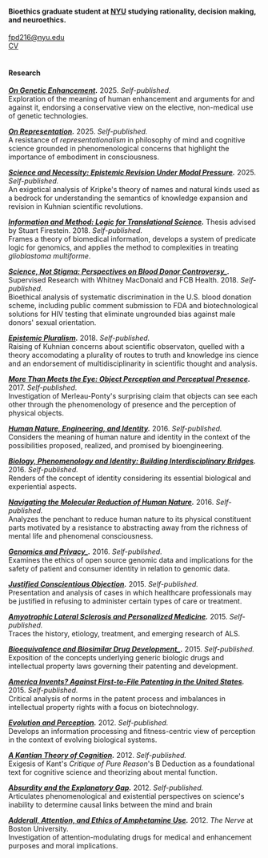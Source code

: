 #### Bioethics graduate student at [NYU](https://wp.nyu.edu/centerforbioethics/) studying rationality, decision making, and neuroethics.

[fpd216@nyu.edu](mailto:fpd216@nyu.edu)\
[CV](www.google.com)\
<br>

#### Research

***[On Genetic Enhancement](www.google.com).*** 2025. _Self-published._\
Exploration of the meaning of human enhancement and arguments for and against it, endorsing a conservative view on the elective, non-medical use of genetic technologies.

***[On Representation](www.google.com).*** 2025. _Self-published._\
A resistance of _representationalism_ in philosophy of mind and cognitive science grounded in phenomenological concerns that highlight the importance of embodiment in consciousness.

***[Science and Necessity: Epistemic Revision Under Modal Pressure](www.google.com).*** 2025. _Self-published._\
An exigetical analysis of Kripke's theory of names and natural kinds used as a bedrock for understanding the semantics of knowledge expansion and revision in Kuhnian scientific revolutions.

***[Information and Method: Logic for Translational Science](www.google.com).*** Thesis advised by Stuart Firestein. 2018. _Self-published._\
Frames a theory of biomedical information, develops a system of predicate logic for genomics, and applies the method to complexities in treating _glioblastoma multiforme_.

***[Science, Not Stigma: Perspectives on Blood Donor Controversy_](www.google.com).*** Supervised Research with Whitney MacDonald and FCB Health. 2018. _Self-published._\
Bioethical analysis of systematic discrimination in the U.S. blood donation scheme, including public comment submission to FDA and biotechnological solutions for HIV testing that eliminate ungrounded bias against male donors' sexual orientation.

***[Epistemic Pluralism](www.google.com).*** 2018. _Self-published._\
Raising of Kuhnian concerns about scientific observaton, quelled with a theory accomodating a plurality of routes to truth and knowledge ins cience and an endorsement of multidisciplinarity in scientific thought and analysis.

***[More Than Meets the Eye: Object Perception and Perceptual Presence](www.google.com).*** 2017. _Self-published._\
Investigation of Merleau-Ponty's surprising claim that objects can see each other through the phenomenology of presence and the perception of physical objects.

***[Human Nature, Engineering, and Identity](www.google.com).*** 2016. _Self-published._\
Considers the meaning of human nature and identity in the context of the possibilities proposed, realized, and promised by bioengineering. 

***[Biology, Phenomenology and Identity: Building Interdisciplinary Bridges](www.google.com).*** 2016. _Self-published._\
Renders of the concept of identity considering its essential biological and experiential aspects. 

***[Navigating the Molecular Reduction of Human Nature](www.google.com).*** 2016. _Self-published._\
Analyzes the penchant to reduce human nature to its physical constituent parts motivated by a resistance to abstracting away from the richness of mental life and phenomenal consciousness.

***[Genomics and Privacy_](www.google.com).*** 2016. _Self-published._\
Examines the ethics of open source genomic data and implications for the safety of patient and consumer identity in relation to genomic data.

***[Justified Conscientious Objection](www.google.com).*** 2015. _Self-published._\
Presentation and analysis of cases in which healthcare professionals may be justified in refusing to administer certain types of care or treatment.

***[Amyotrophic Lateral Sclerosis and Personalized Medicine](www.google.com).*** 2015. _Self-published._\
Traces the history, etiology, treatment, and emerging research of ALS.

***[Bioequivalence and Biosimilar Drug Development_](www.google.com).*** 2015. _Self-published._\
Exposition of the concepts underlying generic biologic drugs and intellectual property laws governing their patenting and development.

***[America Invents? Against First-to-File Patenting in the United States](www.google.com).*** 2015. _Self-published._\
Critical analysis of norms in the patent process and imbalances in intellectual property rights with a focus on biotechnology.

***[Evolution and Perception](www.google.com).*** 2012. _Self-published._\
Develops an information processing and fitness-centric view of perception in the context of evolving biological systems.

***[A Kantian Theory of Cognition](www.google.com).*** 2012. _Self-published._\
Exigesis of Kant's _Critique of Pure Reason_'s B Deduction as a foundational text for cognitive science and theorizing about mental function.

***[Absurdity and the Explanatory Gap](www.google.com).*** 2012. _Self-published._\
Articulates phenomenological and existential perspectives on science's inability to determine causal links between the mind and brain

***[Adderall, Attention, and Ethics of Amphetamine Use](www.google.com).*** 2012. _The Nerve_ at Boston University.\
Investigation of attention-modulating drugs for medical and enhancement purposes and moral implications.
